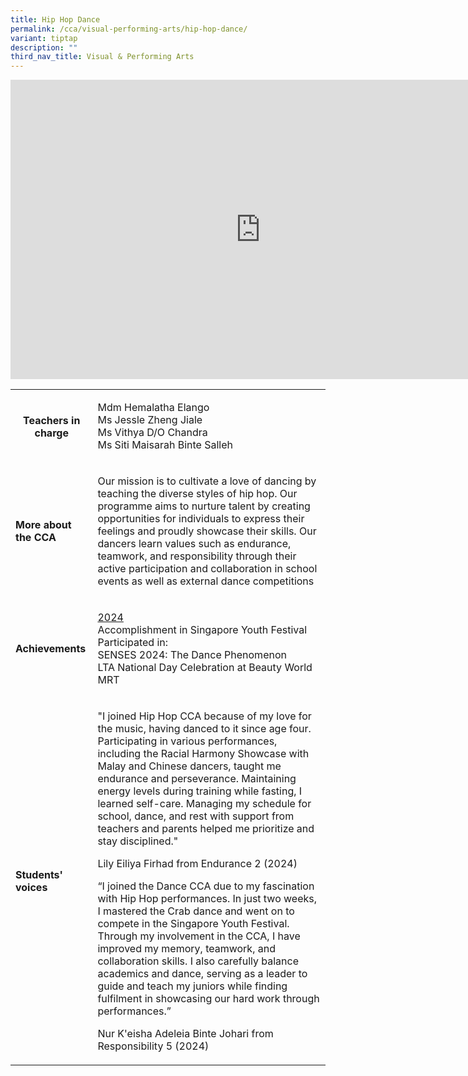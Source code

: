 ```yaml
---
title: Hip Hop Dance
permalink: /cca/visual-performing-arts/hip-hop-dance/
variant: tiptap
description: ""
third_nav_title: Visual & Performing Arts
---
```

<div class="iframe-wrapper">
<iframe height="479" width="800" allowfullscreen="true" frameborder="0" src="https://docs.google.com/presentation/d/e/2PACX-1vSlHWzG9ZKBnjBE2lb_ZNrCEgcp_PgKp8UoxQwQL1HTvUYNhfND1d9OUZdSbrVyJr2JdygONNJSfYUz/embed?start=true&amp;loop=true&amp;delayms=3000"></iframe>
</div>
<table style="minWidth: 50px">
<colgroup>
<col>
<col>
</colgroup>
<tbody>
<tr>
<th rowspan="1" colspan="1">
<p><strong>Teachers in charge</strong>
</p>
<p></p>
</th>
<td rowspan="1" colspan="1">
<p>Mdm Hemalatha Elango
<br>Ms Jessle Zheng Jiale
<br>Ms Vithya D/O Chandra
<br>Ms Siti Maisarah Binte Salleh</p>
</td>
</tr>
<tr>
<td rowspan="1" colspan="1">
<p><strong>More about the CCA</strong>
</p>
</td>
<td rowspan="1" colspan="1">
<p>Our mission is to cultivate a love of dancing by teaching the diverse
styles of hip hop. Our programme aims to nurture talent by creating opportunities
for individuals to express their feelings and proudly showcase their skills.
Our dancers learn values such as endurance, teamwork, and responsibility
through their active participation and collaboration in school events as
well as external dance competitions</p>
</td>
</tr>
<tr>
<td rowspan="1" colspan="1">
<p><strong>Achievements</strong>
</p>
</td>
<td rowspan="1" colspan="1">
<p><u>2024</u>
<br>Accomplishment in Singapore Youth Festival
<br>Participated in:
<br>SENSES 2024: The Dance Phenomenon
<br>LTA National Day Celebration at Beauty World MRT</p>
</td>
</tr>
<tr>
<td rowspan="1" colspan="1">
<p><strong>Students' voices</strong>
</p>
</td>
<td rowspan="1" colspan="1">
<p>"I joined Hip Hop CCA because of my love for the music, having danced
to it since age four. Participating in various performances, including
the Racial Harmony Showcase with Malay and Chinese dancers, taught me endurance
and perseverance. Maintaining energy levels during training while fasting,
I learned self-care. Managing my schedule for school, dance, and rest with
support from teachers and parents helped me prioritize and stay disciplined."</p>
<p></p>
<p>Lily Eiliya Firhad from Endurance 2 (2024)</p>
<p></p>
<p>“I joined the Dance CCA due to my fascination with Hip Hop performances.
In just two weeks, I mastered the Crab dance and went on to compete in
the Singapore Youth Festival. Through my involvement in the CCA, I have
improved my memory, teamwork, and collaboration skills. I also carefully
balance academics and dance, serving as a leader to guide and teach my
juniors while finding fulfilment in showcasing our hard work through performances.”</p>
<p></p>
<p>Nur K'eisha Adeleia Binte Johari from Responsibility 5 (2024)</p>
</td>
</tr>
</tbody>
</table>
<p></p>